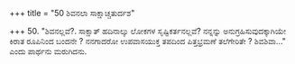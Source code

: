 +++
title = "50 ಶಿವನಲಾ ಸಾಕ್ಷಾಚ್ಚತುರ್ದಶ"

+++
50. "ಶಿವನಲ್ಲವೆ?. ಸಾಕ್ಷಾತ್ ಹದಿನಾಲ್ಕು ಲೋಕಗಳ ಸೃಷ್ಟಿಕರ್ತನಲ್ಲವೆ?  ನನ್ನನ್ನು ಅನುಗ್ರಹಿಸುವುದಕ್ಕಾಗಿಯೇ ಕಿರಾತ ರೂಪಿನಿಂದ ಬಂದನೇ ? ನನಗಾದರೋ ಉಪವಾಸಯುಕ್ತ ತಪದಿಂದ ಪಿತ್ತಭ್ರಮಣೆ ತಲೆಗೇರಿತೇ ? ಶಿವಶಿವಾ..." ಎಂದು ಪಾರ್ಥನು ಮರುಗಿದನು.